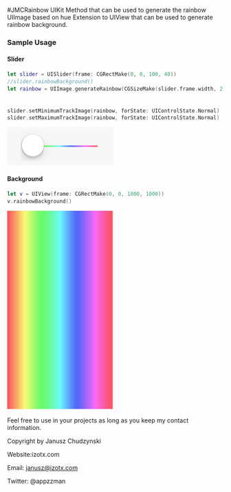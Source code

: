 #JMCRainbow
UIKit Method that can be used to generate the rainbow UIImage based on hue Extension to UIView that can be used to generate rainbow background.

### Sample Usage
#### Slider

```Swift
let slider = UISlider(frame: CGRectMake(0, 0, 100, 40))
//slider.rainbowBackground()
let rainbow = UIImage.generateRainbow(CGSizeMake(slider.frame.width, 2), segments: 1000).stretchableImageWithLeftCapWidth(3, topCapHeight: 0)


slider.setMinimumTrackImage(rainbow, forState: UIControlState.Normal)
slider.setMaximumTrackImage(rainbow, forState: UIControlState.Normal)
```

<img src="slider.png" width="49%">

#### Background
```Swift
let v = UIView(frame: CGRectMake(0, 0, 1000, 1000))
v.rainbowBackground()
```

<img src="rainbow.png" width="49%">

Feel free to use in your projects as long as you keep my contact information.

Copyright  by Janusz Chudzynski

Website:izotx.com

Email: janusz@izotx.com 

Twitter: @appzzman
